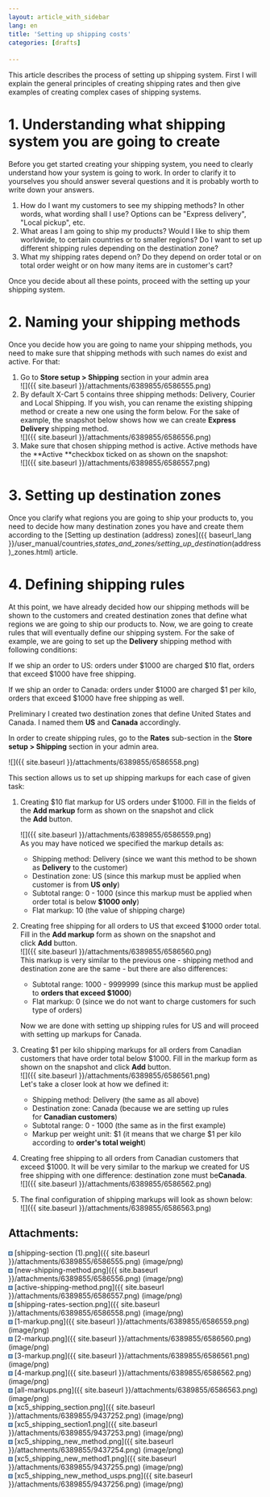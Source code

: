 ```yaml
---
layout: article_with_sidebar
lang: en
title: 'Setting up shipping costs'
categories: [drafts]

---
```




This article describes the process of setting up shipping system. First I will explain the general principles of creating shipping rates and then give examples of creating complex cases of shipping systems.

# 1\. Understanding what shipping system you are going to create

Before you get started creating your shipping system, you need to clearly understand how your system is going to work. In order to clarify it to yourselves you should answer several questions and it is probably worth to write down your answers.

1.  How do I want my customers to see my shipping methods? In other words, what wording shall I use? Options can be "Express delivery", "Local pickup", etc.
2.  What areas I am going to ship my products? Would I like to ship them worldwide, to certain countries or to smaller regions? Do I want to set up different shipping rules depending on the destination zone?
3.  What my shipping rates depend on? Do they depend on order total or on total order weight or on how many items are in customer's cart?

Once you decide about all these points, proceed with the setting up your shipping system.

# 2\. Naming your shipping methods

Once you decide how you are going to name your shipping methods, you need to make sure that shipping methods with such names do exist and active. For that:

1.  Go to **Store setup > Shipping** section in your admin area  
    ![]({{ site.baseurl }}/attachments/6389855/6586555.png)
2.  By default X-Cart 5 contains three shipping methods: Delivery, Courier and Local Shipping. If you wish, you can rename the existing shipping method or create a new one using the form below. For the sake of example, the snapshot below shows how we can create **Express Delivery** shipping method.  
    ![]({{ site.baseurl }}/attachments/6389855/6586556.png)
3.  Make sure that chosen shipping method is active. Active methods have the **Active **checkbox ticked on as shown on the snapshot:  
    ![]({{ site.baseurl }}/attachments/6389855/6586557.png)

# 3\. Setting up destination zones

Once you clarify what regions you are going to ship your products to, you need to decide how many destination zones you have and create them according to the [Setting up destination (address) zones]({{ baseurl_lang }}/user_manual/countries,_states_and_zones/setting_up_destination_(address)_zones.html) article.

# 4\. Defining shipping rules

At this point, we have already decided how our shipping methods will be shown to the customers and created destination zones that define what regions we are going to ship our products to. Now, we are going to create rules that will eventually define our shipping system. For the sake of example, we are going to set up the **Delivery** shipping method with following conditions:

If we ship an order to US: orders under $1000 are charged $10 flat, orders that exceed $1000 have free shipping.

If we ship an order to Canada: orders under $1000 are charged $1 per kilo, orders that exceed $1000 have free shipping as well.

Preliminary I created two destination zones that define United States and Canada. I named them **US** and **Canada** accordingly.

In order to create shipping rules, go to the **Rates** sub-section in the **Store setup > Shipping** section in your admin area.

![]({{ site.baseurl }}/attachments/6389855/6586558.png)

This section allows us to set up shipping markups for each case of given task:

1.  Creating $10 flat markup for US orders under $1000\. Fill in the fields of the **Add markup** form as shown on the snapshot and click the **Add** button.  

    ![]({{ site.baseurl }}/attachments/6389855/6586559.png)  
    As you may have noticed we specified the markup details as:  
    - Shipping method: Delivery (since we want this method to be shown as **Delivery** to the customer)  
    - Destination zone: US (since this markup must be applied when customer is from **US only**)  
    - Subtotal range: 0 - 1000 (since this markup must be applied when order total is below **$1000 only**)  
    - Flat markup: 10 (the value of shipping charge)
2.  Creating free shipping for all orders to US that exceed $1000 order total. Fill in the **Add markup** form as shown on the snapshot and click **Add** button.  
    ![]({{ site.baseurl }}/attachments/6389855/6586560.png)  
    This markup is very similar to the previous one - shipping method and destination zone are the same - but there are also differences:  
    - Subtotal range: 1000 - 9999999 (since this markup must be applied to **orders that exceed $1000**)  
    - Flat markup: 0 (since we do not want to charge customers for such type of orders)  

    Now we are done with setting up shipping rules for US and will proceed with setting up markups for Canada.
3.  Creating $1 per kilo shipping markups for all orders from Canadian customers that have order total below $1000\. Fill in the markup form as shown on the snapshot and click **Add** button.  
    ![]({{ site.baseurl }}/attachments/6389855/6586561.png)  
    Let's take a closer look at how we defined it:  
    - Shipping method: Delivery (the same as all above)  
    - Destination zone: Canada (because we are setting up rules for **Canadian customers**)  
    - Subtotal range: 0 - 1000 (the same as in the first example)  
    - Markup per weight unit: $1 (it means that we charge $1 per kilo according to **order's total weight**)
4.  Creating free shipping to all orders from Canadian customers that exceed $1000\. It will be very similar to the markup we created for US free shipping with one difference: destination zone must be**Canada**.  
    ![]({{ site.baseurl }}/attachments/6389855/6586562.png)
5.  The final configuration of shipping markups will look as shown below:  
    ![]({{ site.baseurl }}/attachments/6389855/6586563.png)

## Attachments:

![](images/icons/bullet_blue.gif) [shipping-section (1).png]({{ site.baseurl }}/attachments/6389855/6586555.png) (image/png)  
![](images/icons/bullet_blue.gif) [new-shipping-method.png]({{ site.baseurl }}/attachments/6389855/6586556.png) (image/png)  
![](images/icons/bullet_blue.gif) [active-shipping-method.png]({{ site.baseurl }}/attachments/6389855/6586557.png) (image/png)  
![](images/icons/bullet_blue.gif) [shipping-rates-section.png]({{ site.baseurl }}/attachments/6389855/6586558.png) (image/png)  
![](images/icons/bullet_blue.gif) [1-markup.png]({{ site.baseurl }}/attachments/6389855/6586559.png) (image/png)  
![](images/icons/bullet_blue.gif) [2-markup.png]({{ site.baseurl }}/attachments/6389855/6586560.png) (image/png)  
![](images/icons/bullet_blue.gif) [3-markup.png]({{ site.baseurl }}/attachments/6389855/6586561.png) (image/png)  
![](images/icons/bullet_blue.gif) [4-markup.png]({{ site.baseurl }}/attachments/6389855/6586562.png) (image/png)  
![](images/icons/bullet_blue.gif) [all-markups.png]({{ site.baseurl }}/attachments/6389855/6586563.png) (image/png)  
![](images/icons/bullet_blue.gif) [xc5_shipping_section.png]({{ site.baseurl }}/attachments/6389855/9437252.png) (image/png)  
![](images/icons/bullet_blue.gif) [xc5_shipping_section1.png]({{ site.baseurl }}/attachments/6389855/9437253.png) (image/png)  
![](images/icons/bullet_blue.gif) [xc5_shipping_new_method.png]({{ site.baseurl }}/attachments/6389855/9437254.png) (image/png)  
![](images/icons/bullet_blue.gif) [xc5_shipping_new_method1.png]({{ site.baseurl }}/attachments/6389855/9437255.png) (image/png)  
![](images/icons/bullet_blue.gif) [xc5_shipping_new_method_usps.png]({{ site.baseurl }}/attachments/6389855/9437256.png) (image/png)